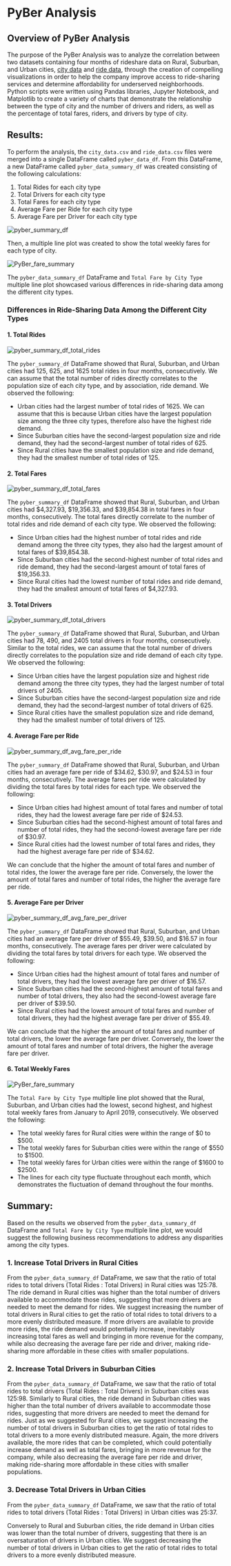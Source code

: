 # PyBer Analysis

## Overview of PyBer Analysis
The purpose of the PyBer Analysis was to analyze the correlation between two datasets containing four months of rideshare data on Rural, Suburban, and Urban cities, [city data](https://github.com/fobordo/PyBer_Analysis/blob/64873e609f3add2b33a784bcc7ed44bafcd6cae9/Resources/city_data.csv) and [ride data](https://github.com/fobordo/PyBer_Analysis/blob/64873e609f3add2b33a784bcc7ed44bafcd6cae9/Resources/ride_data.csv), through the creation of compelling visualizations in order to help the company improve access to ride-sharing services and determine affordability for underserved neighborhoods. Python scripts were written using Pandas libraries, Jupyter Notebook, and Matplotlib to create a variety of charts that demonstrate the relationship between the type of city and the number of drivers and riders, as well as the percentage of total fares, riders, and drivers by type of city.

## Results:
To perform the analysis, the `city_data.csv` and `ride_data.csv` files were merged into a single DataFrame called `pyber_data_df`. From this DataFrame, a new DataFrame called `pyber_data_summary_df` was created consisting of the following calculations:
1. Total Rides for each city type
2. Total Drivers for each city type
3. Total Fares for each city type
4. Average Fare per Ride for each city type
5. Average Fare per Driver for each city type

![pyber_summary_df](/analysis/pyber_summary_df.png)

Then, a multiple line plot was created to show the total weekly fares for each type of city.

![PyBer_fare_summary](/analysis/PyBer_fare_summary.png)

The `pyber_data_summary_df` DataFrame and `Total Fare by City Type` multiple line plot showcased various differences in ride-sharing data among the different city types.

### Differences in Ride-Sharing Data Among the Different City Types

#### 1. Total Rides
![pyber_summary_df_total_rides](/analysis/pyber_summary_df_total_rides.png)

The `pyber_summary_df` DataFrame showed that Rural, Suburban, and Urban cities had 125, 625, and 1625 total rides in four months, consecutively. We can assume that the total number of rides directly correlates to the population size of each city type, and by association, ride demand. We observed the following:
* Urban cities had the largest number of total rides of 1625. We can assume that this is because Urban cities have the largest population size among the three city types, therefore also have the highest ride demand. 
* Since Suburban cities have the second-largest population size and ride demand, they had the second-largest number of total rides of 625. 
* Since Rural cities have the smallest population size and ride demand, they had the smallest number of total rides of 125.

#### 2. Total Fares
![pyber_summary_df_total_fares](/analysis/pyber_summary_df_total_fares.png)

The `pyber_summary_df` DataFrame showed that Rural, Suburban, and Urban cities had $4,327.93, $19,356.33, and $39,854.38 in total fares in four months, consecutively. The total fares directly correlate to the number of total rides and ride demand of each city type. We observed the following:
* Since Urban cities had the highest number of total rides and ride demand among the three city types, they also had the largest amount of total fares of $39,854.38. 
* Since Suburban cities had the second-highest number of total rides and ride demand, they had the second-largest amount of total fares of $19,356.33. 
* Since Rural cities had the lowest number of total rides and ride demand, they had the smallest amount of total fares of $4,327.93.

#### 3. Total Drivers
![pyber_summary_df_total_drivers](/analysis/pyber_summary_df_total_drivers.png)

The `pyber_summary_df` DataFrame showed that Rural, Suburban, and Urban cities had 78, 490, and 2405 total drivers in four months, consecutively. Similar to the total rides, we can assume that the total number of drivers directly correlates to the population size and ride demand of each city type. We observed the following:
* Since Urban cities have the largest population size and highest ride demand among the three city types, they had the largest number of total drivers of 2405. 
* Since Suburban cities have the second-largest population size and ride demand, they had the second-largest number of total drivers of 625. 
* Since Rural cities have the smallest population size and ride demand, they had the smallest number of total drivers of 125.

#### 4. Average Fare per Ride
![pyber_summary_df_avg_fare_per_ride](/analysis/pyber_summary_df_avg_fare_per_ride.png)

The `pyber_summary_df` DataFrame showed that Rural, Suburban, and Urban cities had an average fare per ride of $34.62, $30.97, and $24.53 in four months, consecutively. The average fares per ride were calculated by dividing the total fares by total rides for each type. We observed the following:
* Since Urban cities had highest amount of total fares and number of total rides, they had the lowest average fare per ride of $24.53.
* Since Suburban cities had the second-highest amount of total fares and number of total rides, they had the second-lowest average fare per ride of $30.97.
* Since Rural cities had the lowest number of total fares and rides, they had the highest average fare per ride of $34.62. 

We can conclude that the higher the amount of total fares and number of total rides, the lower the average fare per ride. Conversely, the lower the amount of total fares and number of total rides, the higher the average fare per ride.

#### 5. Average Fare per Driver
![pyber_summary_df_avg_fare_per_driver](/analysis/pyber_summary_df_avg_fare_per_driver.png)

The `pyber_summary_df` DataFrame showed that Rural, Suburban, and Urban cities had an average fare per driver of $55.49, $39.50, and $16.57 in four months, consecutively. The average fares per driver were calculated by dividing the total fares by total drivers for each type. We observed the following:
* Since Urban cities had the highest amount of total fares and number of total drivers, they had the lowest average fare per driver of $16.57.
* Since Suburban cities had the second-highest amount of total fares and number of total drivers, they also had the second-lowest average fare per driver of $39.50.
* Since Rural cities had the lowest amount of total fares and number of total drivers, they had the highest average fare per driver of $55.49. 

We can conclude that the higher the amount of total fares and number of total drivers, the lower the average fare per driver. Conversely, the lower the amount of total fares and number of total drivers, the higher the average fare per driver.

#### 6. Total Weekly Fares

![PyBer_fare_summary](/analysis/PyBer_fare_summary.png)

The `Total Fare by City Type` multiple line plot showed that the Rural, Suburban, and Urban cities had the lowest, second highest, and highest total weekly fares from January to April 2019, consecutively. We observed the following: 
* The total weekly fares for Rural cities were within the range of $0 to $500. 
* The total weekly fares for Suburban cities were within the range of $550 to $1500.
* The total weekly fares for Urban cities were within the range of $1600 to $2500. 
* The lines for each city type fluctuate throughout each month, which demonstrates the fluctuation of demand throughout the four months. 

## Summary:
Based on the results we observed from the `pyber_data_summary_df` DataFrame and `Total Fare by City Type` multiple line plot, we would suggest the following business recommendations to address any disparities among the city types.

### 1. Increase Total Drivers in Rural Cities
From the `pyber_data_summary_df` DataFrame, we saw that the ratio of total rides to total drivers (Total Rides : Total Drivers) in Rural cities was 125:78. The ride demand in Rural cities was higher than the total number of drivers available to accommodate those rides, suggesting that more drivers are needed to meet the demand for rides. We suggest increasing the number of total drivers in Rural cities to get the ratio of total rides to total drivers to a more evenly distributed measure. If more drivers are available to provide more rides, the ride demand would potentially increase, inevitably increasing total fares as well and bringing in more revenue for the company, while also decreasing the average fare per ride and driver, making ride-sharing more affordable in these cities with smaller populations.

### 2. Increase Total Drivers in Suburban Cities
From the `pyber_data_summary_df` DataFrame, we saw that the ratio of total rides to total drivers (Total Rides : Total Drivers) in Suburban cities was 125:98. Similarly to Rural cities, the ride demand in Suburban cities was higher than the total number of drivers available to accommodate those rides, suggesting that more drivers are needed to meet the demand for rides. Just as we suggested for Rural cities, we suggest increasing the number of total drivers in Suburban cities to get the ratio of total rides to total drivers to a more evenly distributed measure. Again, the more drivers available, the more rides that can be completed, which could potentially increase demand as well as total fares, bringing in more revenue for the company, while also decreasing the average fare per ride and driver, making ride-sharing more affordable in these cities with smaller populations.

### 3. Decrease Total Drivers in Urban Cities
From the `pyber_data_summary_df` DataFrame, we saw that the ratio of total rides to total drivers (Total Rides : Total Drivers) in Urban cities was 25:37. 

Conversely to Rural and Suburban cities, the ride demand in Urban cities was lower than the total number of drivers, suggesting that there is an oversaturation of drivers in Urban cities. We suggest decreasing the number of total drivers in Urban cities to get the ratio of total rides to total drivers to a more evenly distributed measure.